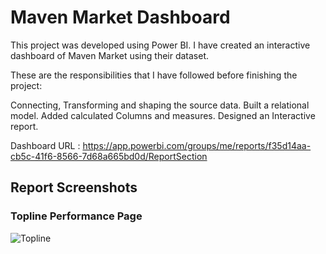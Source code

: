 # Maven Market Dashboard

This project was developed using Power BI. I have created an interactive dashboard of Maven Market using  their dataset.

These are the responsibilities that I have followed before finishing the project:

Connecting, Transforming and shaping the source data. Built a relational model. Added calculated Columns and measures. Designed an Interactive report.

Dashboard URL : https://app.powerbi.com/groups/me/reports/f35d14aa-cb5c-41f6-8566-7d68a665bd0d/ReportSection

## Report Screenshots

### Topline Performance Page
![Topline](https://user-images.githubusercontent.com/64954607/151208441-b8e1eaf3-3355-4b55-ac20-d56599196216.png)
